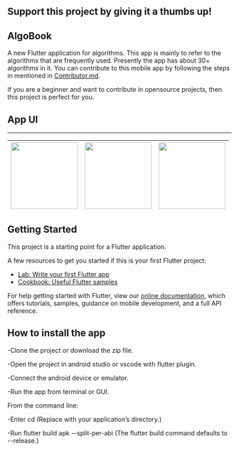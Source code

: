 ## Support this project by giving it a thumbs up!

## AlgoBook

A new Flutter application for algorithms. This app is mainly to refer to the algorithms that are frequently used. Presently the app has about 30+ algorithms in it. You can contribute to this mobile app by following the steps in mentioned in [Contributor.md](https://github.com/gloria2000/AlgoBook/blob/master/Contributor.md).
 
 
If you are a beginner and want to contribute in opensource projects, then this project is perfect for you.
  
## App UI
<!-- ![Home page](https://github.com/gloria2000/AlgoBook/blob/master/new%20ui.jpeg)

![Algorithm or Code](https://github.com/gloria2000/AlgoBook/blob/master/2.jpeg)

![Error page if algorithm is not found](https://github.com/gloria2000/AlgoBook/blob/master/3.jpeg) -->
---
|<img src="https://github.com/gloria2000/AlgoBook/blob/master/new%20ui.jpeg" width=150> | <img src="https://github.com/gloria2000/AlgoBook/blob/master/2.jpeg" width=150> | <img src="https://github.com/gloria2000/AlgoBook/blob/master/3.jpeg" width=150> | 
|:---:|:---:|:---:|


## Getting Started

This project is a starting point for a Flutter application.

A few resources to get you started if this is your first Flutter project:

- [Lab: Write your first Flutter app](https://flutter.dev/docs/get-started/codelab)
- [Cookbook: Useful Flutter samples](https://flutter.dev/docs/cookbook)

For help getting started with Flutter, view our
[online documentation](https://flutter.dev/docs), which offers tutorials,
samples, guidance on mobile development, and a full API reference.


## How to install the app 

-Clone the project or download the zip file. 

-Open the project in android studio or vscode with flutter plugin. 

-Connect the android device or emulator. 

-Run the app from terminal or GUI. 

From the command line:

-Enter cd <app dir>
  (Replace <app dir> with your application’s directory.)
  
-Run flutter build apk --split-per-abi
  (The flutter build command defaults to --release.)



